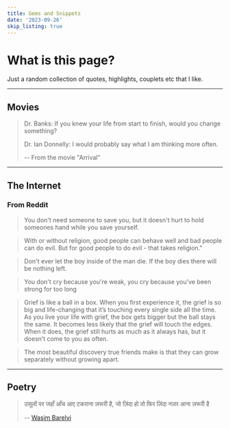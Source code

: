 ```yaml
---
title: Gems and Snippets
date: '2023-09-26'
skip_listing: true
---
```


# What is this page?

Just a random collection of quotes, highlights, couplets etc that I like.

---


## Movies

> Dr. Banks: If you knew your life from start to finish, would you change something?
>
> Dr. Ian Donnelly: I would probably say what I am thinking more often.
>
> -- From the movie "Arrival"

---

## The Internet

### From Reddit

> You don't need someone to save you, but it doesn't hurt to hold someones hand while you save yourself.

> With or without religion, good people can behave well and bad people can do evil. But for good people to do evil - that takes religion."

> Don't ever let the boy inside of the man die. If the boy dies there will be nothing left.

> You don't cry because you're weak, you cry because you've been strong for too long

> Grief is like a ball in a box. When you first experience it, the grief is so big and life-changing that it’s touching every single side all the time.
> As you live your life with grief, the box gets bigger but the ball stays the same. It becomes less likely that the grief will touch the edges. When it does, the grief still hurts as much as it always has, but it doesn’t come to you as often.

> The most beautiful discovery true friends make is that they can grow separately without growing apart.
---

## Poetry

> उसूलों पर जहाँ आँच आए टकराना ज़रूरी है, जो ज़िंदा हो तो फिर ज़िंदा नज़र आना ज़रूरी है
>
> -- [Wasim Barelvi](https://en.wikipedia.org/wiki/Wasim_Barelvi)
